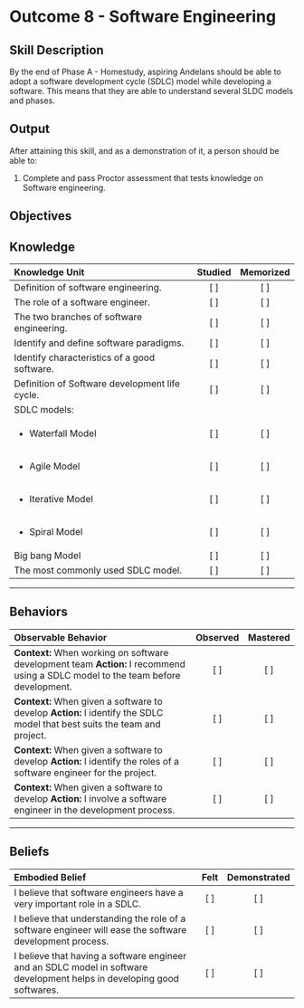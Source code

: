 # Outcome 8 - Software Engineering

**Skill Description**
----------
By the end of Phase A - Homestudy, aspiring Andelans should be able to adopt a software development cycle (SDLC) model while developing a software. This means that they are able to understand several SLDC models and phases.


**Output**
----------
After attaining this skill, and as a demonstration of it, a person should be able to:

1. Complete and pass Proctor assessment that tests knowledge on Software engineering.


**Objectives**
----------


## **Knowledge**

| Knowledge Unit   |      Studied      | Memorized |
|:-------------|:------------------:|:--------:|
| Definition of software engineering. | [ ] | [ ]  |
| The role of a software engineer. | [ ] | [ ]  |
| The two branches of software engineering. | [ ] | [ ]  |
| Identify and define software paradigms.    | [ ] | [ ]  |
| Identify characteristics of a good software.     | [ ] | [ ]  |
| Definition of Software development life cycle.  | [ ] | [ ]  |
| SDLC models:     | | |
| <ul><li> Waterfall Model     | [ ] | [ ]  |
| <ul><li> Agile Model     | [ ] | [ ]  |
| <ul><li> Iterative Model     | [ ] | [ ] |
| <ul><li> Spiral Model     | [ ] | [ ] |
| Big bang Model     | [ ] | [ ] |
| The most commonly used SDLC model.  | [ ] | [ ] |


----------


## **Behaviors**


| Observable Behavior   |      Observed      | Mastered |
|:-------------|:------------------:|:--------:|
| **Context:** When working on software development team **Action:** I recommend using a SDLC model to the team before development. | [ ] | [ ]  |
| **Context:** When given a software to develop **Action:** I identify the SDLC model that best suits the team and project. |   [ ]   |   [ ]  |
| **Context:** When given a software to develop **Action:** I identify the roles of a software engineer for the project. |   [ ]   |   [ ]  |
| **Context:** When given a software to develop **Action:** I involve a software engineer in the development process. |   [ ]   |   [ ]  |



----------


## **Beliefs**

| Embodied Belief   |      Felt      | Demonstrated |
|:-------------|:------------------:|:--------:|
| I believe that software engineers have a very important role in a SDLC. | [ ] | [ ]  |
| I believe that understanding the role of a software engineer will ease the software development process. | [ ] | [ ]  |
| I believe that having a software engineer and an SDLC model in software development helps in developing good softwares. | [ ] | [ ]  |

